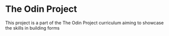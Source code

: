 # The Odin Project

This project is a part of the The Odin Project curriculum aiming to showcase the skills in building forms
